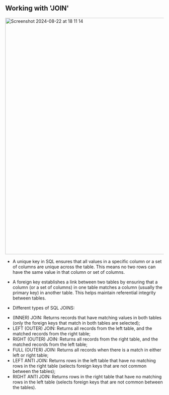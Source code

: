 ## Working with 'JOIN' ##

<img width="749" alt="Screenshot 2024-08-22 at 18 11 14" src="https://github.com/user-attachments/assets/1fd0dbc4-efc8-45e6-b751-1f84c13baa47">

* A unique key in SQL ensures that all values in a specific column or a set of columns are unique across the table.
This means no two rows can have the same value in that column or set of columns.

* A foreign key establishes a link between two tables by ensuring that a column (or a set of columns) in one table matches a column (usually the primary key) in another table.
This helps maintain referential integrity between tables.

* Different types of SQL JOINS:

- (INNER) JOIN: Returns records that have matching values in both tables (only the foreign keys that match in both tables are selected);
- LEFT (OUTER) JOIN: Returns all records from the left table, and the matched records from the right table;
- RIGHT (OUTER) JOIN: Returns all records from the right table, and the matched records from the left table;
- FULL (OUTER) JOIN: Returns all records when there is a match in either left or right table;
- LEFT ANTI JOIN: Returns rows in the left table that have no matching rows in the right table (selects foreign keys that are not common between the tables); 
- RIGHT ANTI JOIN: Returns rows in the right table that have no matching rows in the left table (selects foreign keys that are not common between the tables). 
